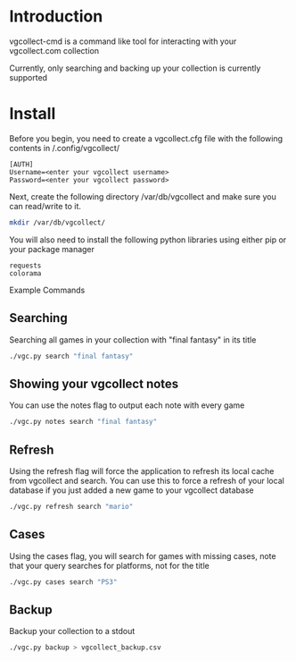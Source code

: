 # Introduction
vgcollect-cmd is a command like tool for interacting with your vgcollect.com collection

Currently, only searching and backing up your collection is currently supported

# Install
Before you begin, you need to create a vgcollect.cfg file with the following contents in /.config/vgcollect/

```text
[AUTH]
Username=<enter your vgcollect username>
Password=<enter your vgcollect password>
```

Next, create the following directory /var/db/vgcollect and make sure you can read/write to it.

```bash
mkdir /var/db/vgcollect/
```

You will also need to install the following python libraries using either pip or your package manager

```
requests
colorama
```

Example Commands

## Searching 
Searching all games in your collection with "final fantasy" in its title
```bash
./vgc.py search "final fantasy"
```

## Showing your vgcollect notes
You can use the notes flag to output each note with every game
```bash
./vgc.py notes search "final fantasy"
```

## Refresh 
Using the refresh flag will force the application to refresh its local cache from vgcollect and search. You can use this to force a refresh of your local database if you just added a new game to your vgcollect database
```bash
./vgc.py refresh search "mario"
```

## Cases
Using the cases flag, you will search for games with missing cases, note that your query searches for platforms, not for the title
```bash
./vgc.py cases search "PS3"
```

## Backup
Backup your collection to a stdout
```bash
./vgc.py backup > vgcollect_backup.csv
```
